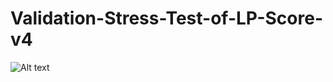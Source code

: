 # Validation-Stress-Test-of-LP-Score-v4
![Alt text](https://drive.google.com/drive/folders/1bzPRGyz56IB7jkAFHqyxrs8yrHSE-huS?usp=drive_link)
